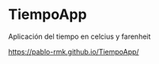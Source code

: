 # TiempoApp
 Aplicación del tiempo en celcius y farenheit
 
 https://pablo-rmk.github.io/TiempoApp/

